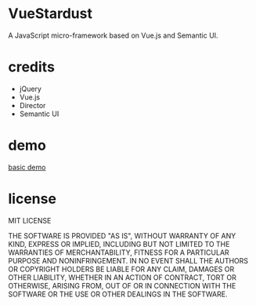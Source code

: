 # VueStardust
A JavaScript micro-framework based on Vue.js and Semantic UI.

# credits

- jQuery
- Vue.js
- Director
- Semantic UI

# demo

[basic demo](http://www.emawebdesign.com/demo/vuestardust)

# license

MIT LICENSE

THE SOFTWARE IS PROVIDED "AS IS", WITHOUT WARRANTY OF ANY KIND, EXPRESS OR
IMPLIED, INCLUDING BUT NOT LIMITED TO THE WARRANTIES OF MERCHANTABILITY,
FITNESS FOR A PARTICULAR PURPOSE AND NONINFRINGEMENT. IN NO EVENT SHALL THE
AUTHORS OR COPYRIGHT HOLDERS BE LIABLE FOR ANY CLAIM, DAMAGES OR OTHER
LIABILITY, WHETHER IN AN ACTION OF CONTRACT, TORT OR OTHERWISE, ARISING FROM,
OUT OF OR IN CONNECTION WITH THE SOFTWARE OR THE USE OR OTHER DEALINGS IN THE
SOFTWARE.
